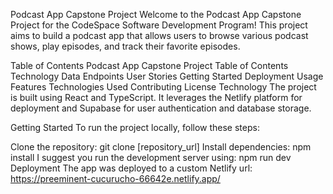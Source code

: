Podcast App Capstone Project
Welcome to the Podcast App Capstone Project for the CodeSpace Software Development Program! This project aims to build a podcast app that allows users to browse various podcast shows, play episodes, and track their favorite episodes.

Table of Contents
Podcast App Capstone Project
Table of Contents
Technology
Data
Endpoints
User Stories
Getting Started
Deployment
Usage
Features
Technologies Used
Contributing
License
Technology
The project is built using React and TypeScript. It leverages the Netlify platform for deployment and Supabase for user authentication and database storage.

Getting Started
To run the project locally, follow these steps:

Clone the repository: git clone [repository_url]
Install dependencies: npm install
I suggest you run the development server using: npm run dev
Deployment
The app was deployed to a custom Netlify url: https://preeminent-cucurucho-66642e.netlify.app/